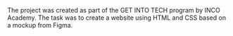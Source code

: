 The project was created as part of the GET INTO TECH program by INCO Academy. The task was to create a website using HTML and CSS based on a mockup from Figma.
